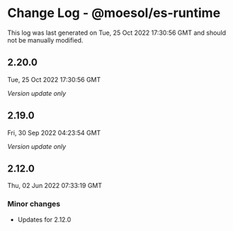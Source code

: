 # Change Log - @moesol/es-runtime

This log was last generated on Tue, 25 Oct 2022 17:30:56 GMT and should not be manually modified.

## 2.20.0
Tue, 25 Oct 2022 17:30:56 GMT

_Version update only_

## 2.19.0
Fri, 30 Sep 2022 04:23:54 GMT

_Version update only_

## 2.12.0
Thu, 02 Jun 2022 07:33:19 GMT

### Minor changes

- Updates for 2.12.0

